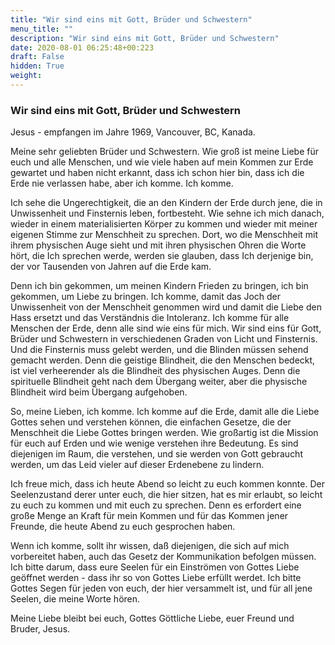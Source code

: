 ```yaml
---
title: "Wir sind eins mit Gott, Brüder und Schwestern"
menu_title: ""
description: "Wir sind eins mit Gott, Brüder und Schwestern"
date: 2020-08-01 06:25:48+00:223
draft: False
hidden: True
weight:
---
```

### Wir sind eins mit Gott, Brüder und Schwestern

Jesus - empfangen im Jahre 1969, Vancouver, BC, Kanada.

Meine sehr geliebten Brüder und Schwestern. Wie groß ist meine Liebe für euch und alle Menschen, und wie viele haben auf mein Kommen zur Erde gewartet und haben nicht erkannt, dass ich schon hier bin, dass ich die Erde nie verlassen habe, aber ich komme. Ich komme.

Ich sehe die Ungerechtigkeit, die an den Kindern der Erde durch jene, die in Unwissenheit und Finsternis leben, fortbesteht. Wie sehne ich mich danach, wieder in einem materialisierten Körper zu kommen und wieder mit meiner eigenen Stimme zur Menschheit zu sprechen. Dort, wo die Menschheit mit ihrem physischen Auge sieht und mit ihren physischen Ohren die Worte hört, die Ich sprechen werde, werden sie glauben, dass Ich derjenige bin, der vor Tausenden von Jahren auf die Erde kam.  

Denn ich bin gekommen, um meinen Kindern Frieden zu bringen, ich bin gekommen, um Liebe zu bringen. Ich komme, damit das Joch der Unwissenheit von der Menschheit genommen wird und damit die Liebe den Hass ersetzt und das Verständnis die Intoleranz. Ich komme für alle Menschen der Erde, denn alle sind wie eins für mich. Wir sind eins für Gott, Brüder und Schwestern in verschiedenen Graden von Licht und Finsternis. Und die Finsternis muss gelebt werden, und die Blinden müssen sehend gemacht werden. Denn die geistige Blindheit, die den Menschen bedeckt, ist viel verheerender als die Blindheit des physischen Auges. Denn die spirituelle Blindheit geht nach dem Übergang weiter, aber die physische Blindheit wird beim Übergang aufgehoben.  

So, meine Lieben, ich komme. Ich komme auf die Erde, damit alle die Liebe Gottes sehen und verstehen können, die einfachen Gesetze, die der Menschheit die Liebe Gottes bringen werden. Wie großartig ist die Mission für euch auf Erden und wie wenige verstehen ihre Bedeutung. Es sind diejenigen im Raum, die verstehen, und sie werden von Gott gebraucht werden, um das Leid vieler auf dieser Erdenebene zu lindern.  

Ich freue mich, dass ich heute Abend so leicht zu euch kommen konnte. Der Seelenzustand derer unter euch, die hier sitzen, hat es mir erlaubt, so leicht zu euch zu kommen und mit euch zu sprechen. Denn es erfordert eine große Menge an Kraft für mein Kommen und für das Kommen jener Freunde, die heute Abend zu euch gesprochen haben.  

Wenn ich komme, sollt ihr wissen, daß diejenigen, die sich auf mich vorbereitet haben, auch das Gesetz der Kommunikation befolgen müssen. Ich bitte darum, dass eure Seelen für ein Einströmen von Gottes Liebe geöffnet werden - dass ihr so von Gottes Liebe erfüllt werdet. Ich bitte Gottes Segen für jeden von euch, der hier versammelt ist, und für all jene Seelen, die meine Worte hören.  

Meine Liebe bleibt bei euch, Gottes Göttliche Liebe, euer Freund und Bruder, Jesus.

